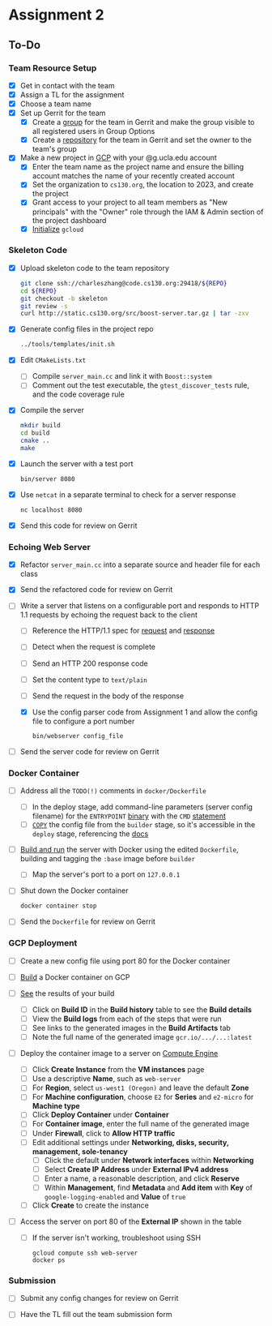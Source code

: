 # Assignment 2

## To-Do

### Team Resource Setup

- [x] Get in contact with the team
- [x] Assign a TL for the assignment
- [x] Choose a team name
- [x] Set up Gerrit for the team
  - [x] Create a [group](https://www.cs130.org/guides/gerrit/#group-setup) for the team in Gerrit and make the group visible to all registered users in Group Options
  - [x] Create a [repository](https://www.cs130.org/guides/gerrit/#creating-a-git-repository) for the team in Gerrit and set the owner to the team's group
- [x] Make a new project in [GCP](https://console.cloud.google.com/projectcreate?organizationId=461747480190) with your @g.ucla.edu account
  - [x] Enter the team name as the project name and ensure the billing account matches the name of your recently created account
  - [x] Set the organization to `cs130.org`, the location to 2023, and create the project
  - [x] Grant access to your project to all team members as "New principals" with the "Owner" role through the IAM & Admin section of the project dashboard
  - [x] [Initialize](https://www.cs130.org/guides/gcloud/#initialization) `gcloud`

### Skeleton Code

- [x] Upload skeleton code to the team repository

  ```bash
  git clone ssh://charleszhang@code.cs130.org:29418/${REPO}
  cd ${REPO}
  git checkout -b skeleton
  git review -s
  curl http://static.cs130.org/src/boost-server.tar.gz | tar -zxv
  ```

- [x] Generate config files in the project repo

  ```bash
  ../tools/templates/init.sh
  ```

- [x] Edit `CMakeLists.txt`

  - [ ] Compile `server_main.cc` and link it with `Boost::system`
  - [ ] Comment out the test executable, the `gtest_discover_tests` rule, and the code coverage rule

- [x] Compile the server

  ```bash
  mkdir build
  cd build
  cmake ..
  make
  ```

- [x] Launch the server with a test port

  ```bash
  bin/server 8080
  ```

- [x] Use `netcat` in a separate terminal to check for a server response

  ```bash
  nc localhost 8080
  ```

- [x] Send this code for review on Gerrit

### Echoing Web Server

- [x] Refactor `server_main.cc` into a separate source and header file for each class

- [x] Send the refactored code for review on Gerrit

- [ ] Write a server that listens on a configurable port and responds to HTTP 1.1 requests by echoing the request back to the client

  - [ ] Reference the HTTP/1.1 spec for [request](https://www.w3.org/Protocols/rfc2616/rfc2616-sec5.html#sec5) and [response](https://www.w3.org/Protocols/rfc2616/rfc2616-sec6.html#sec6)

  - [ ] Detect when the request is complete

  - [ ] Send an HTTP 200 response code

  - [ ] Set the content type to `text/plain`

  - [ ] Send the request in the body of the response

  - [x] Use the config parser code from Assignment 1 and allow the config file to configure a port number

    ```bash
    bin/webserver config_file
    ```

- [ ] Send the server code for review on Gerrit

### Docker Container

- [ ] Address all the `TODO(!)` comments in `docker/Dockerfile`

  - [ ] In the deploy stage, add command-line parameters (server config filename) for the `ENTRYPOINT` [binary](https://docs.docker.com/engine/reference/builder/#entrypoint) with the `CMD` [statement](https://docs.docker.com/engine/reference/builder/#cmd)
  - [ ] [`COPY`](https://docs.docker.com/engine/reference/builder/#copy) the config file from the `builder` stage, so it's accessible in the `deploy` stage, referencing the [docs](https://docs.docker.com/develop/develop-images/multistage-build/)

- [ ] [Build and run](https://www.cs130.org/guides/docker/#example-usage) the server with Docker using the edited `Dockerfile`, building and tagging the `:base` image before `builder`

  - [ ] Map the server's port to a port on `127.0.0.1`

- [ ] Shut down the Docker container

  ```bash
  docker container stop
  ```

- [ ] Send the `Dockerfile` for review on Gerrit

### GCP Deployment

- [ ] Create a new config file using port 80 for the Docker container

- [ ] [Build](https://www.cs130.org/guides/gcloud/#building-a-container) a Docker container on GCP

- [ ] [See](https://console.cloud.google.com/cloud-build/builds) the results of your build

  - [ ] Click on **Build ID** in the **Build history** table to see the **Build details**
  - [ ] View the **Build logs** from each of the steps that were run
  - [ ] See links to the generated images in the **Build Artifacts** tab
  - [ ] Note the full name of the generated image `gcr.io/.../...:latest`

- [ ] Deploy the container image to a server on [Compute Engine](https://console.cloud.google.com/compute/instances)

  - [ ] Click **Create Instance** from the **VM instances** page
  - [ ] Use a descriptive **Name**, such as `web-server`
  - [ ] For **Region**, select `us-west1 (Oregon)` and leave the default **Zone**
  - [ ] For **Machine configuration**, choose `E2` for **Series** and `e2-micro` for **Machine type**
  - [ ] Click **Deploy Container** under **Container**
  - [ ] For **Container image**, enter the full name of the generated image
  - [ ] Under **Firewall**, click to **Allow HTTP traffic**
  - [ ] Edit additional settings under **Networking, disks, security, management, sole-tenancy**
    - [ ] Click the default under **Network interfaces** within **Networking**
    - [ ] Select **Create IP Address** under **External IPv4 address**
    - [ ] Enter a name, a reasonable description, and click **Reserve**
    - [ ] Within **Management**, find **Metadata** and **Add item** with **Key** of `google-logging-enabled` and **Value** of `true`
  - [ ] Click **Create** to create the instance

- [ ] Access the server on port 80 of the **External IP** shown in the table

  - [ ] If the server isn't working, troubleshoot using SSH

    ```
    gcloud compute ssh web-server
    docker ps
    ```

### Submission

- [ ] Submit any config changes for review on Gerrit
- [ ] Have the TL fill out the team submission form

 